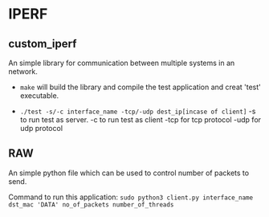 # IPERF

## custom_iperf
An simple library for communication between multiple systems in an network.

- `make` will build the library and compile the test application and creat 'test' executable.

- `./test -s/-c interface_name -tcp/-udp dest_ip[incase of client]`
	-s to run test as server.
	-c to run test as client
	-tcp for tcp protocol
	-udp for udp protocol


## RAW
An simple python file which can be used to control number of packets to send.

Command to run this application:
`sudo python3 client.py interface_name dst_mac 'DATA' no_of_packets number_of_threads`




